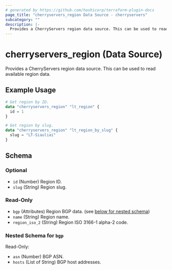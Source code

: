 ```yaml
---
# generated by https://github.com/hashicorp/terraform-plugin-docs
page_title: "cherryservers_region Data Source - cherryservers"
subcategory: ""
description: |-
  Provides a CherryServers region data source. This can be used to read available region data.
---
```


# cherryservers_region (Data Source)

Provides a CherryServers region data source. This can be used to read available region data.

## Example Usage

```terraform
# Get region by ID.
data "cherryservers_region" "lt_region" {
  id = 1
}

# Get region by slug.
data "cherryservers_region" "lt_region_by_slug" {
  slug = "LT-Siauliai"
}
```

<!-- schema generated by tfplugindocs -->
## Schema

### Optional

- `id` (Number) Region ID.
- `slug` (String) Region slug.

### Read-Only

- `bgp` (Attributes) Region BGP data. (see [below for nested schema](#nestedatt--bgp))
- `name` (String) Region name.
- `region_iso_2` (String) Region ISO 3166-1 alpha-2 code.

<a id="nestedatt--bgp"></a>
### Nested Schema for `bgp`

Read-Only:

- `asn` (Number) BGP ASN.
- `hosts` (List of String) BGP host addresses.
